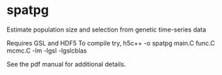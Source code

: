 # spatpg

Estimate population size and selection from genetic time-series data 

Requires GSL and HDF5
To compile try,
h5c++ -o spatpg main.C func.C mcmc.C -lm -lgsl -lgslcblas

See the pdf manual for additional details.
